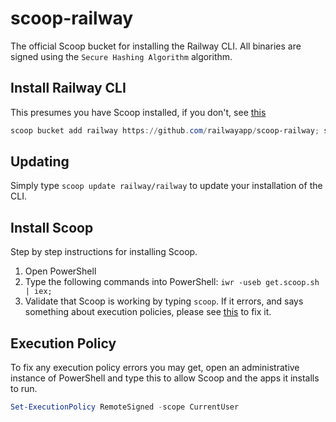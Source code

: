 # scoop-railway

The official Scoop bucket for installing the Railway CLI. All binaries are signed using the `Secure Hashing Algorithm` algorithm.

## Install Railway CLI

This presumes you have Scoop installed, if you don't, see [this](#install-scoop)

```ps1
scoop bucket add railway https://github.com/railwayapp/scoop-railway; scoop install railway/railway
```

## Updating

Simply type `scoop update railway/railway` to update your installation of the CLI.

## Install Scoop

Step by step instructions for installing Scoop.

1. Open PowerShell
2. Type the following commands into PowerShell: `iwr -useb get.scoop.sh | iex;`
3. Validate that Scoop is working by typing `scoop`. If it errors, and says something about execution policies, please see [this](#execution-policy) to fix it.

## Execution Policy

To fix any execution policy errors you may get, open an administrative instance of PowerShell and type this to allow Scoop and the apps it installs to run.

```ps1
Set-ExecutionPolicy RemoteSigned -scope CurrentUser
```